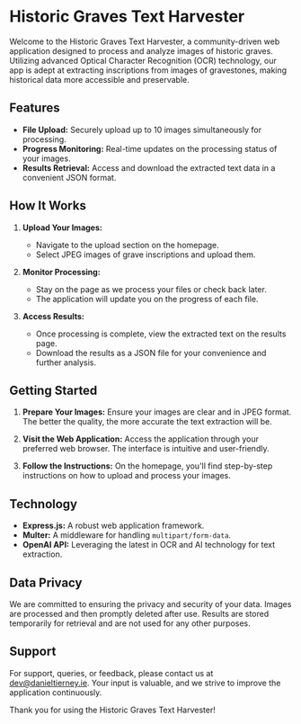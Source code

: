 # Historic Graves Text Harvester

Welcome to the Historic Graves Text Harvester, a community-driven web application designed to process and analyze images of historic graves. Utilizing advanced Optical Character Recognition (OCR) technology, our app is adept at extracting inscriptions from images of gravestones, making historical data more accessible and preservable.

## Features

- **File Upload:** Securely upload up to 10 images simultaneously for processing.
- **Progress Monitoring:** Real-time updates on the processing status of your images.
- **Results Retrieval:** Access and download the extracted text data in a convenient JSON format.

## How It Works

1. **Upload Your Images:**

   - Navigate to the upload section on the homepage.
   - Select JPEG images of grave inscriptions and upload them.

2. **Monitor Processing:**

   - Stay on the page as we process your files or check back later.
   - The application will update you on the progress of each file.

3. **Access Results:**
   - Once processing is complete, view the extracted text on the results page.
   - Download the results as a JSON file for your convenience and further analysis.

## Getting Started

1. **Prepare Your Images:**
   Ensure your images are clear and in JPEG format. The better the quality, the more accurate the text extraction will be.

2. **Visit the Web Application:**
   Access the application through your preferred web browser. The interface is intuitive and user-friendly.

3. **Follow the Instructions:**
   On the homepage, you'll find step-by-step instructions on how to upload and process your images.

## Technology

- **Express.js:** A robust web application framework.
- **Multer:** A middleware for handling `multipart/form-data`.
- **OpenAI API:** Leveraging the latest in OCR and AI technology for text extraction.

## Data Privacy

We are committed to ensuring the privacy and security of your data. Images are processed and then promptly deleted after use. Results are stored temporarily for retrieval and are not used for any other purposes.

## Support

For support, queries, or feedback, please contact us at [dev@danieltierney.ie](mailto:dev@danieltierney.ie). Your input is valuable, and we strive to improve the application continuously.

Thank you for using the Historic Graves Text Harvester!
